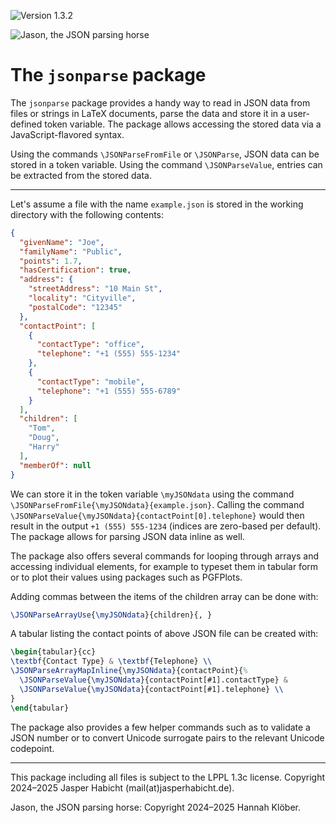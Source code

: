 ![Version 1.3.2](https://img.shields.io/badge/version-1.3.2-blue)

![Jason, the JSON parsing horse](https://github.com/jasperhabicht/jsonparse/assets/6378801/ddfddc70-bf5f-4121-ba45-4b9128875d85)

# The `jsonparse` package

The `jsonparse` package provides a handy way to read in JSON data from files 
or strings in LaTeX documents, parse the data and store it in a user-defined 
token variable. The package allows accessing the stored data via a 
JavaScript-flavored syntax.

Using the commands `\JSONParseFromFile` or `\JSONParse`, JSON data can be 
stored in a token variable. Using the command `\JSONParseValue`, entries can 
be extracted from the stored data.

---

Let's assume a file with the name `example.json` is stored in the working 
directory with the following contents:

```json
{
  "givenName": "Joe",
  "familyName": "Public",
  "points": 1.7,
  "hasCertification": true,
  "address": {
    "streetAddress": "10 Main St",
    "locality": "Cityville",
    "postalCode": "12345"
  },
  "contactPoint": [
    {
      "contactType": "office",
      "telephone": "+1 (555) 555-1234"
    },
    {
      "contactType": "mobile",
      "telephone": "+1 (555) 555-6789"
    }
  ],
  "children": [
    "Tom",
    "Doug",
    "Harry"
  ],
  "memberOf": null
}
```

We can store it in the token variable `\myJSONdata` using the command 
`\JSONParseFromFile{\myJSONdata}{example.json}`. Calling the command 
`\JSONParseValue{\myJSONdata}{contactPoint[0].telephone}` would then result in 
the output `+1 (555) 555-1234` (indices are zero-based per default). The 
package allows for parsing JSON data inline as well.

The package also offers several commands for looping through arrays and 
accessing individual elements, for example to typeset them in tabular form or 
to plot their values using packages such as PGFPlots.

Adding commas between the items of the children array can be done with:
```tex
\JSONParseArrayUse{\myJSONdata}{children}{, }
```

A tabular listing the contact points of above JSON file can be created with:
```tex
\begin{tabular}{cc}
\textbf{Contact Type} & \textbf{Telephone} \\
\JSONParseArrayMapInline{\myJSONdata}{contactPoint}{%
  \JSONParseValue{\myJSONdata}{contactPoint[#1].contactType} & 
  \JSONParseValue{\myJSONdata}{contactPoint[#1].telephone} \\
}
\end{tabular}
```

The package also provides a few helper commands such as to validate a JSON 
number or to convert Unicode surrogate pairs to the relevant Unicode codepoint.

---

This package including all files is subject to the LPPL 1.3c license. 
Copyright 2024&ndash;2025 Jasper Habicht (mail(at)jasperhabicht.de).

Jason, the JSON parsing horse: Copyright 2024&ndash;2025 Hannah Klöber.
